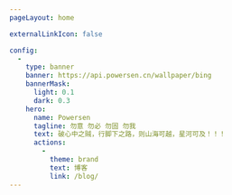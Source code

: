 ```yaml
---
pageLayout: home

externalLinkIcon: false

config:
  -
    type: banner
    banner: https://api.powersen.cn/wallpaper/bing
    bannerMask:
      light: 0.1
      dark: 0.3
    hero:
      name: Powersen
      tagline: 勿意 勿必 勿固 勿我
      text: 破心中之贼，行脚下之路，则山海可越，星河可及！！！
      actions:
        -
          theme: brand
          text: 博客
          link: /blog/
---
```

